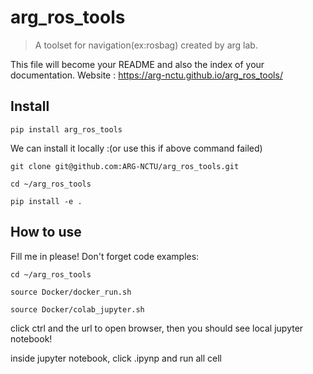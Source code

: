 # arg_ros_tools
> A toolset for navigation(ex:rosbag) created by arg lab.


This file will become your README and also the index of your documentation.
Website : https://arg-nctu.github.io/arg_ros_tools/

## Install

`pip install arg_ros_tools`

We can install it locally :(or use this if above command failed)

`git clone git@github.com:ARG-NCTU/arg_ros_tools.git`

`cd ~/arg_ros_tools`

`pip install -e .`

## How to use

Fill me in please! Don't forget code examples:

`cd ~/arg_ros_tools`

`source Docker/docker_run.sh`

`source Docker/colab_jupyter.sh`

click ctrl and the url to open browser, then you should see local jupyter notebook!

inside jupyter notebook, click .ipynp and run all cell
